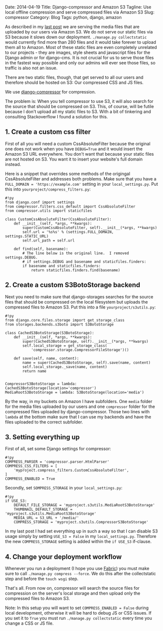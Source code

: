 Date: 2014-04-19
Title: Django-compressor and Amazon S3
Tagline: Use local offline compression and serve compressed files via Amazon S3 
Slug: compressor
Category: Blog
Tags: python, django, amazon

As described in my [last post]({filename}s3.md) we are serving the media files
that are uploaded by our users via Amazon S3. We do not serve our static files
via S3 because it slows down our deployment. `./manage.py collectstatic` would
currently find more than 280 files and it would take forever to upload them
all to Amazon. Most of these static files are even completely unrelated to
our projects - they are images, style sheets and javascript files for the
Django admin or for django-cms. It is not crucial for us to serve those files
in the fastest way possible and only our admins will ever see those files, so
traffic is also not an issue.

There are two static files, though, that get served to all our users and
therefore should be hosted on S3: Our compressed CSS and JS files.

We use [django-compressor](https://github.com/django-compressor/django-compressor)
for compression.

The problem is: When you tell compressor to use S3, it will also search for the
source that should be compressed on S3. This, of course, will be futile because
I don't upload all my static files to S3. With a bit of tinkering and
consulting Stackoverflow I found a solution for this.

## 1. Create a custom css filter

First of all you will need a custom CssAbsoluteFilter because the original one
does not work when you have `DEBUG=True` and it would insert the Amazon S3 URL
everywhere. You don't want that because your static files are not hosted on S3.
You want it to insert your website's full domain instead.

Here is a snippet that overrides some methods of the origingal
CssAbsoluteFilter and addresses both problems. Make sure that you have a
`FULL_DOMAIN = 'https://example.com'` setting in your `local_settings.py`.
Put this into `yourproject/compress_filters.py`:

    #!py
    from django.conf import settings
    from compressor.filters.css_default import CssAbsoluteFilter
    from compressor.utils import staticfiles

    class CustomCssAbsoluteFilter(CssAbsoluteFilter):
        def __init__(self, *args, **kwargs):
            super(CustomCssAbsoluteFilter, self).__init__(*args, **kwargs)
            self.url = '%s%s' % (settings.FULL_DOMAIN, settings.STATIC_URL)
            self.url_path = self.url

        def find(self, basename):
            # The line below is the original line.  I removed settings.DEBUG.
            # if settings.DEBUG and basename and staticfiles.finders:
            if basename and staticfiles.finders:
                return staticfiles.finders.find(basename)


## 2. Create a custom S3BotoStorage backend

Next you need to make sure that django-storages searches for the source files
that should be compressed on the local filesystem but uploads the compressed
files to Amazon S3. Put this into a file `yourproject/s3utils.py`:

    #!py
    from django.core.files.storage import get_storage_class
    from storages.backends.s3boto import S3BotoStorage

    class CachedS3BotoStorage(S3BotoStorage):
        def __init__(self, *args, **kwargs):
            super(CachedS3BotoStorage, self).__init__(*args, **kwargs)
            self.local_storage = get_storage_class(
                'compressor.storage.CompressorFileStorage')()

        def save(self, name, content):
            name = super(CachedS3BotoStorage, self).save(name, content)
            self.local_storage._save(name, content)
            return name


    CompressorS3BotoStorage = lambda: CachedS3BotoStorage(location='compressor')
    MediaRootS3BotoStorage = lambda: S3BotoStorage(location='media')

By the way, in my buckets on Amazon I have subfolders. One `media` folder for
the media files uploaded by our users and one `compressor` folder for the
compressed files uploaded by django-compressor. Those two lines with `lambda`
at the bottom make sure that I can use my backends and have the files uploaded
to the correct subfolder.

## 3. Setting everything up

First of all, set some Django settings for compressor:

    #!py
    COMPRESS_PARSER = 'compressor.parser.HtmlParser'
    COMPRESS_CSS_FILTERS = [
        'myproject.compress_filters.CustomCssAbsoluteFilter',
    ]
    COMPRESS_ENABLED = True

Secondly, set `SOMPRESS_STORAGE` in your `local_settings.py`:

    #!py
    if USE_S3:
        DEFAULT_FILE_STORAGE = 'myproject.s3utils.MediaRootS3BotoStorage'
        THUMBNAIL_DEFAULT_STORAGE = 'myproject.s3utils.MediaRootS3BotoStorage'
        MEDIA_URL = S3_URL + '/media/'
        COMPRESS_STORAGE = 'myproject.s3utils.CompressorS3BotoStorage'

In my last post I had set everything up in such a way so that I can disable
S3 usage simply by setting `USE_S3 = False` in my `local_settings.py`.
Therefore the new `COMPRESS_STORAGE` setting is added within the `if USE_S3`
if-clause.

## 4. Change your deployment workflow

Whenever you run a deployment (I hope you use [Fabric](http://fabric.readthedocs.org/en/latest/))
you must make sure to call `./manage.py compress --force`. We do this after
the collectstatic step and before the `touch wsgi` step.

That's all. From now on, compressor will search the source files for
compression on the server's local storage and then upload only the compressed
files to Amazon S3.

Note: In this setup you will want to set `COMPRESS_ENABLED = False` during
local development, otherwise it will be hard to debug JS or CSS issues. If you
set it to `True` you must run `./manage.py collectstatic` every time you change
a CSS or JS file.
